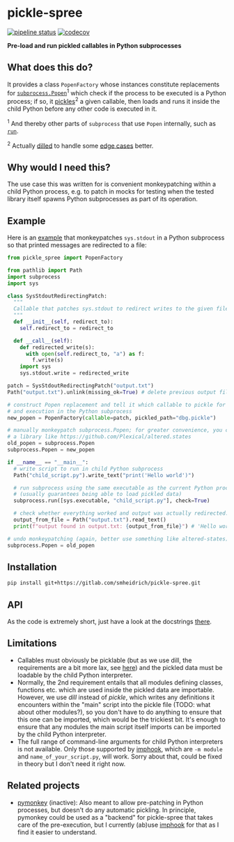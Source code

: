 # pickle-spree

[![pipeline status](https://gitlab.com/smheidrich/pickle-spree/badges/main/pipeline.svg?style=flat-square)](https://gitlab.com/smheidrich/pickle-spree/-/commits/main)
[![codecov](https://img.shields.io/codecov/c/gl/smheidrich/pickle-spree?style=flat-square&token=OIHAYW5MD8)](https://codecov.io/gl/smheidrich/pickle-spree)

**Pre-load and run pickled callables in Python subprocesses**


## What does this do?

It provides a class `PopenFactory` whose instances constitute replacements for
[`subprocess.Popen`][popen]<sup>1</sup> which check if the process to be
executed is a Python process; if so, it [pickles][pickle]<sup>2</sup> a given
callable, then loads and runs it inside the child Python before any other code
is executed in it.

<sup>1</sup> And thereby other parts of `subprocess` that use `Popen`
internally, such as [`run`][run].

<sup>2</sup> Actually [dilled][dill] to handle some [edge cases][GH1] better.


## Why would I need this?

The use case this was written for is convenient monkeypatching within a child
Python process, e.g. to patch in mocks for testing when the tested library
itself spawns Python subprocesses as part of its operation.


## Example

Here is an [example][example_py] that monkeypatches `sys.stdout` in a Python
subprocess so that printed messages are redirected to a file:

```python
from pickle_spree import PopenFactory

from pathlib import Path
import subprocess
import sys

class SysStdoutRedirectingPatch:
  """
  Callable that patches sys.stdout to redirect writes to the given file
  """
  def __init__(self, redirect_to):
    self.redirect_to = redirect_to

  def __call__(self):
    def redirected_write(s):
      with open(self.redirect_to, "a") as f:
        f.write(s)
    import sys
    sys.stdout.write = redirected_write

patch = SysStdoutRedirectingPatch("output.txt")
Path("output.txt").unlink(missing_ok=True) # delete previous output file

# construct Popen replacement and tell it which callable to pickle for loading
# and execution in the Python subprocess
new_popen = PopenFactory(callable=patch, pickled_path="dbg.pickle")

# manually monkeypatch subprocess.Popen; for greater convenience, you could use
# a library like https://github.com/Plexical/altered.states
old_popen = subprocess.Popen
subprocess.Popen = new_popen

if __name__ == "__main__":
  # write script to run in child Python subprocess
  Path("child_script.py").write_text("print('Hello world')")

  # run subprocess using the same executable as the current Python process
  # (usually guarantees being able to load pickled data)
  subprocess.run([sys.executable, "child_script.py"], check=True)

  # check whether everything worked and output was actually redirected:
  output_from_file = Path("output.txt").read_text()
  print(f"output found in output.txt: {output_from_file}") # 'Hello world'

# undo monkeypatching (again, better use something like altered-states)
subprocess.Popen = old_popen
```


## Installation

```bash
pip install git+https://gitlab.com/smheidrich/pickle-spree.git
```


## API

As the code is extremely short, just have a look at the docstrings
[there][init_py].


## Limitations

- Callables must obviously be picklable (but as we use dill, the requirements
  are a bit more lax, see [here][dill_features]) and the pickled data must be
  loadable by the child Python interpreter.
- Normally, the 2nd requirement entails that all modules defining classes,
  functions etc. which are used inside the pickled data are importable.
  However, we use *dill* instead of *pickle*, which writes any definitions it
  encounters within the "main" script into the pickle file (TODO: what about
  other modules?), so you don't have to do anything to ensure that this one can
  be imported, which would be the trickiest bit. It's enough to ensure that any
  modules the main script itself imports can be imported by the child Python
  interpreter.
- The full range of command-line arguments for child Python interpreters is not
  available. Only those supported by [imphook], which are `-m module` and
  `name_of_your_script.py`, will work. Sorry about that, could be fixed in
  theory but I don't need it right now.


## Related projects

- [pymonkey] (inactive): Also meant to allow pre-patching in Python processes,
  but doesn't do any automatic pickling. In principle, pymonkey could be used
  as a "backend" for pickle-spree that takes care of the pre-execution, but I
  currently (ab)use [imphook] for that as I find it easier to understand.


[popen]: https://docs.python.org/3/library/subprocess.html#subprocess.Popen
[run]: https://docs.python.org/3/library/subprocess.html#subprocess.run
[pickle]: https://docs.python.org/3/library/pickle.html
[dill]: https://dill.readthedocs.io/en/latest/
[GH1]: https://gitlab.com/smheidrich/pickle-spree/-/issues/1
[example_py]: https://gitlab.com/smheidrich/pickle-spree/-/blob/main/pickle_spree/__example__.py
[init_py]: https://gitlab.com/smheidrich/pickle-spree/-/blob/main/pickle_spree/__init__.py
[dill_features]: https://dill.readthedocs.io/en/latest/#major-features
[imphook]: https://github.com/pfalcon/python-imphook
[pymonkey]: https://github.com/asottile-archive/pymonkey
